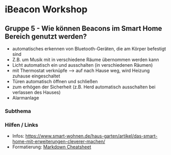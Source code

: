 # iBeacon Workshop

## Gruppe 5 - Wie können Beacons im Smart Home Bereich genutzt werden?

* automatisches erkennen von Bluetooth-Geräten, die am Körper befestigt sind
* Z.B. um Musik mit in verschiedene Räume übernommen werden kann 
* Licht automatisch ein und ausschalten (in verschiedenen Räumen) 
* mit Thermostat verknüpfe --> auf nach Hause weg, wird Heizung zuhause eingeschaltet 
* Türen automatisch öffnen und schließen 
* zum erhögen der Sicherheit (z.B. Herd automatisch ausschalten bei verlassen des Hauses) 
* Alarmanlage 


### Subthema

### Hilfen / Links

* Infos: https://www.smart-wohnen.de/haus-garten/artikel/das-smart-home-mit-erweiterungen-cleverer-machen/
* Formatierung: [Markdown Cheatsheet](https://github.com/adam-p/markdown-here/wiki/Markdown-Cheatsheet)


